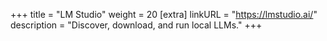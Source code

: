 +++
title = "LM Studio"
weight = 20
[extra]
linkURL = "https://lmstudio.ai/"
description = "Discover, download, and run local LLMs."
+++